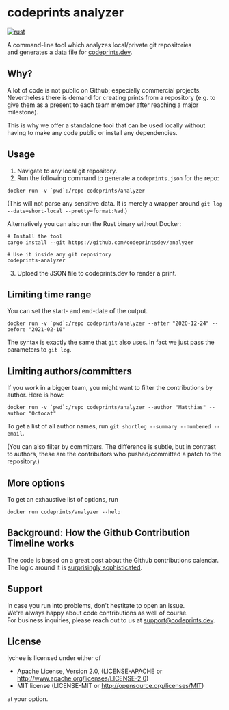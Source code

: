 # codeprints analyzer

[![rust](https://github.com/codeprintsdev/analyzer/actions/workflows/rust.yml/badge.svg)](https://github.com/codeprintsdev/analyzer/actions/workflows/rust.yml)

A command-line tool which analyzes local/private git repositories  
and generates a data file for [codeprints.dev](https://codeprints.dev/).

## Why?

A lot of code is not public on Github; especially commercial projects.
Nevertheless there is demand for creating prints from a repository
(e.g. to give them as a present to each team member after reaching a major milestone).

This is why we offer a standalone tool that can be used locally without having to
make any code public or install any dependencies.

## Usage

1. Navigate to any local git repository.
2. Run the following command to generate a `codeprints.json` for the repo:

```
docker run -v `pwd`:/repo codeprints/analyzer
```

(This will not parse any sensitive data. It is merely a wrapper around
`git log --date=short-local --pretty=format:%ad`.)

Alternatively you can also run the Rust binary without Docker:

```
# Install the tool
cargo install --git https://github.com/codeprintsdev/analyzer

# Use it inside any git repository
codeprints-analyzer
```

3. Upload the JSON file to codeprints.dev to render a print.

## Limiting time range

You can set the start- and end-date of the output.

```
docker run -v `pwd`:/repo codeprints/analyzer --after "2020-12-24" --before "2021-02-10"
```

The syntax is exactly the same that `git` also uses.
In fact we just pass the parameters to `git log`.

## Limiting authors/committers

If you work in a bigger team, you might want to filter the contributions by
author. Here is how:

```
docker run -v `pwd`:/repo codeprints/analyzer --author "Matthias" --author "Octocat"
```

To get a list of all author names, run `git shortlog --summary --numbered --email`.

(You can also filter by committers. The difference is subtle, but in contrast to authors, these are the
contributors who pushed/committed a patch to the repository.)

## More options

To get an exhaustive list of options, run

```
docker run codeprints/analyzer --help
```

## Background: How the Github Contribution Timeline works

The code is based on a great post about the Github contributions calendar.  
The logic around it is [surprisingly sophisticated](https://bd808.com/blog/2013/04/17/hacking-github-contributions-calendar/).

## Support

In case you run into problems, don't hestitate to open an issue.  
We're always happy about code contributions as well of course.  
For business inquiries, please reach out to us at support@codeprints.dev.

## License

lychee is licensed under either of

- Apache License, Version 2.0, (LICENSE-APACHE or
  http://www.apache.org/licenses/LICENSE-2.0)
- MIT license (LICENSE-MIT or http://opensource.org/licenses/MIT)

at your option.
